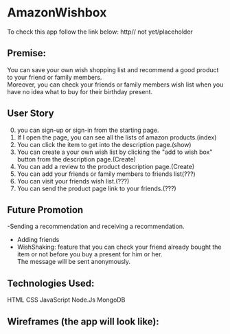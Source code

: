 # AmazonWishbox
To check this app follow the link below:
http// not yet/placeholder

## Premise:
You can save your own wish shopping list and recommend a good product to your friend or family members. <br>
Moreover, you can check your friends or family members wish list when you have no idea what to buy for their birthday present. 

## User Story
0. you can sign-up or sign-in from the starting page.<br>
1. If I open the page, you can see all the lists of amazon products.(index)<br>
2. You can click the item to get into the description page.(show)<br>
3. You can create a your own wish list by clicking the "add to wish box" button from the description page.(Create) <br>
4. You can add a review to the product description page.(Create) <br>
5. You can add your friends or family members to friends list(???)<br>
6. You can visit your friends wish list.(???) <br>
7. You can send the product page link to your friends.(???)<br>

## Future Promotion
-Sending a recommendation and receiving a recommendation.
- Adding friends
- WishShaking: feature that you can check your friend already bought the item or not before you buy a present for him or her.<br>
 The message will be sent anonymously.


## Technologies Used:
HTML
CSS
JavaScript
Node.Js
MongoDB


## Wireframes (the app will look like):
